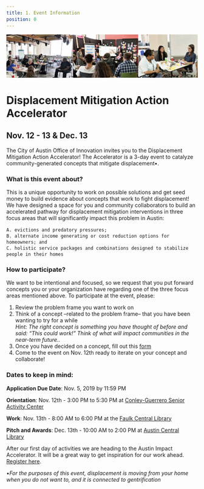 ```yaml
---
title: 1. Event Information 
position: 0
---
```


![Action accelerator logo](/assets/img/projects/Displacement-Mitigation-Action-Accelerator/BANNERGITHUB.png)

# Displacement Mitigation Action Accelerator 

## Nov. 12 - 13 & Dec. 13 


The City of Austin Office of Innovation invites you to the Displacement Mitigation Action Accelerator! The Accelerator is a 3-day event to catalyze community-generated concepts that mitigate displacement•. 


### What is this event about? 

This is a unique opportunity to work on possible solutions and get seed money to build evidence about concepts that work to fight displacement! We have designed a space for you and community collaborators to build an accelerated pathway for displacement mitigation interventions in three focus areas that will significantly impact this problem in Austin: 

   
    A. evictions and predatory pressures; 
    B. alternate income generating or cost reduction options for homeowners; and 
    C. holistic service packages and combinations designed to stabilize people in their homes

### How to participate? 

We want to be intentional and focused, so we request that you put forward concepts you or your organization have regarding one of the three focus areas mentioned above. To participate at the event, please: 

1. Review the problem frame you want to work on
2. Think of a concept –related to the problem frame– that you have been wanting to try for a while   
   *Hint: The right concept is something you have thought of before and said: “This could work!” Think of what will impact        communities in the near-term future..*
3. Once you have decided on a concept, fill out this [form](https://airtable.com/tblCGG4V8Ckz4mta2/viwVYG9HhTD0IKdLL?blocks=hide)
4. Come to the event on Nov. 12th ready to iterate on your concept and collaborate! 

### Dates to keep in mind: 

**Application Due Date**: Nov. 5, 2019 by 11:59 PM

**Orientation**: Nov. 12th - 3:00 PM to 5:30 PM at [Conley-Guerrero Senior Activity Center](https://goo.gl/maps/mcPU2PkwGbyiYf9Q9)

**Work**: Nov. 13th - 8:00 AM to 6:00 PM at the [Faulk Central Library](https://goo.gl/maps/MKcWtFfiREk1GdRK9)

**Pitch and Awards**: Dec. 13th - 10:00 AM to 2:00 PM at [Austin Central Library](https://goo.gl/maps/ERvKG8ofDHbj2VzR9) 



After our first day of activities we are heading to the Austin Impact Accelerator. It will be a great way to get inspiration for our work ahead. [Register here](https://go.impacthubaustin.com/accelerator-community-showcase-day).

•*For the purposes of this event, displacement is moving from your home when you do not want to, and it is connected to gentrification*

